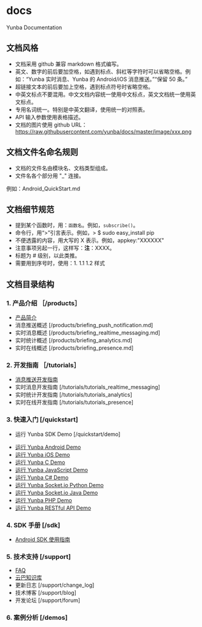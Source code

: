 # docs
Yunba Documentation

## 文档风格

- 文档采用 github 兼容 markdown 格式编写。
- 英文、数字的前后要加空格，如遇到标点、斜杠等字符时可以省略空格。例如：“Yunba 实时消息、Yunba 的 Android/iOS 消息推送。”“保留 50 条。”
- 超链接文本的前后要加上空格，遇到标点符号时省略空格。
- 中英文标点不要混用。中文文档内容统一使用中文标点，英文文档统一使用英文标点。
- 专用名词统一。特别是中英文翻译，使用统一的对照表。
- API 输入参数使用表格描述。
- 文档的图片使用 github URL：https://raw.githubusercontent.com/yunba/docs/master/image/xxx.png

## 文档文件名命名规则

- 文档的文件名由模块名、文档类型组成。
- 文件名各个部分用 "_" 连接。

例如：Android_QuickStart.md

## 文档细节规范
- 提到某个函数时，用：`函数名`。例如，`subscribe()`。
- 命令行，用“>”引言表示。例如，> $ sudo easy_install pip
- 不便透露的内容，用大写的 X 表示。例如，appkey:"XXXXXX"
- 注意事项另起一行，这样写：**注**：XXXX。
- 标题为 # 级别，以此类推。
- 需要用到序号时，使用：1. 1.1 1.2  样式

## 文档目录结构

### 1. 产品介绍 ［/products］
* [产品简介](https://github.com/yunba/docs/blob/master/products/product_briefing.md)
* 消息推送概述 [/products/briefing_push_notification.md]
* 实时消息概述 [/products/briefing_realtime_messaging.md]
* 实时统计概述 [/products/briefing_analytics.md]
* 实时在线概述 [/products/briefing_presence.md]

### 2. 开发指南 ［/tutorials］
* [消息推送开发指南](https://github.com/yunba/docs/tree/master/tutorials/tutorials_push_notification)
* 实时消息开发指南 [/tutorials/tutorials_realtime_messaging]
* 实时统计开发指南 [/tutorials/tutorials_analytics]
* 实时在线开发指南 [/tutorials/tutorials_presence]

### 3. 快速入门 [/quickstart]
* 运行 Yunba SDK Demo [/quickstart/demo]
 - [运行 Yunba Android Demo](https://github.com/yunba/docs/blob/master/quickstart/demo/Demo_Android.md)
 - [运行 Yunba iOS Demo](https://github.com/yunba/docs/blob/master/quickstart/demo/Demo_iOS.md)
 - [运行 Yunba C Demo](https://github.com/yunba/docs/blob/master/quickstart/demo/Demo_C.md)
 - [运行 Yunba JavaScript Demo](https://github.com/yunba/docs/blob/master/quickstart/demo/Demo_JavaScript.md)
 - [运行 Yunba C# Demo](https://github.com/yunba/docs/blob/master/quickstart/demo/Demo_CSharp.md)
 - [运行 Yunba Socket.io Python Demo](https://github.com/yunba/docs/blob/master/quickstart/demo/Demo_SocketIO_Python.md)
 - [运行 Yunba Socket.io Java Demo](https://github.com/yunba/docs/blob/master/quickstart/demo/Demo_SocketIO_Java.md)
 - [运行 Yunba PHP Demo](https://github.com/yunba/docs/blob/master/quickstart/demo/Demo_PHP.md)
 - [运行 Yunba RESTful API Demo](https://github.com/yunba/docs/blob/master/quickstart/demo/Demo_RESTful.md)


### 4. SDK 手册 [/sdk]
* [Android SDK 使用指南](https://github.com/yunba/docs/blob/master/sdk/Android%20SDK%20%E4%BD%BF%E7%94%A8%E6%8C%87%E5%8D%97.md)

### 5. 技术支持 [/support]
* [FAQ](https://github.com/yunba/docs/blob/master/support/faq/faq.md)
* [云巴知识库](https://github.com/yunba/kb/tree/master)
* 更新日志 [/support/change_log]
* 技术博客 [/support/blog]
* 开发论坛 [/support/forum]

### 6. 案例分析 [/demos]
